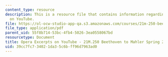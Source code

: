 ```yaml
---
content_type: resource
description: This is a resource file that contains information regarding opera excerpts
  on YouTube.
file: https://ol-ocw-studio-app-qa.s3.amazonaws.com/courses/21m-250-beethoven-to-mahler-spring-2014/39cc7fc734021da35c6bff96d7963ad0_MIT21M_250S14_Youtube.pdf
file_type: application/pdf
parent_uid: 55f8b714-53bc-4fb4-5026-3ea0558067bd
resourcetype: Document
title: Opera Excerpts on YouTube - 21M.250 Beethoven to Mahler Spring 2014
uid: 39cc7fc7-3402-1da3-5c6b-ff96d7963ad0
---
```

